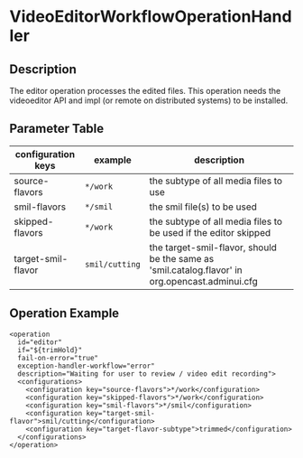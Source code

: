 VideoEditorWorkflowOperationHandler
===================================

Description
-----------

The editor operation processes the edited files. This operation needs the videoeditor API and impl (or remote on
distributed systems) to be installed.

## Parameter Table

|configuration keys|example    |description                                                    |
|------------------|-----------|---------------------------------------------------------------|
|source-flavors    |`*/work`   |the subtype of all media files to use                          |
|smil-flavors      |`*/smil`   |the smil file(s) to be used                                    |
|skipped-flavors   |`*/work`   |the subtype of all media files to be used if the editor skipped|
|target-smil-flavor| `smil/cutting` | the target-smil-flavor, should be the same as 'smil.catalog.flavor' in org.opencast.adminui.cfg| 

## Operation Example

    <operation
      id="editor"
      if="${trimHold}"
      fail-on-error="true"
      exception-handler-workflow="error"
      description="Waiting for user to review / video edit recording">
      <configurations>
        <configuration key="source-flavors">*/work</configuration>
        <configuration key="skipped-flavors">*/work</configuration>
        <configuration key="smil-flavors">*/smil</configuration>
        <configuration key="target-smil-flavor">smil/cutting</configuration>
        <configuration key="target-flavor-subtype">trimmed</configuration>
      </configurations>
    </operation>
